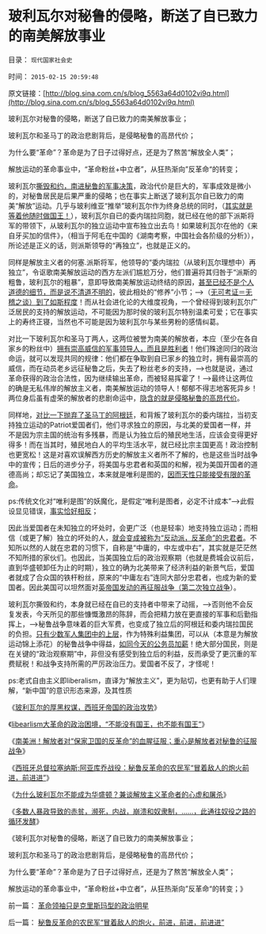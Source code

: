 # 玻利瓦尔对秘鲁的侵略，断送了自已致力的南美解放事业

目录： `现代国家社会史` 

时间： `2015-02-15 20:59:48` 

原文链接：[http://blog.sina.com.cn/s/blog_5563a64d0102vi9q.html](http://blog.sina.com.cn/s/blog_5563a64d0102vi9q.html)

玻利瓦尔对秘鲁的侵略，断送了自已致力的南美解放事业；

玻利瓦尔和圣马丁的政治悲剧背后，是侵略秘鲁的高昂代价；

为什么要“革命”？革命是为了日子过得好点，还是为了熬苦“解放全人类”；

解放运动的革命事业中，“革命粉丝+中立者”，从狂热渐向”反革命“的转变；

玻利瓦尔[撕毁和约，南进秘鲁的军事决策](../../../2015/2/3/玻利瓦尔的厚黑权谋，西班牙帝国的政治攻势；.md)，政治代价是巨大的，军事成效是微小的，对秘鲁居民是后果严重的侵略；也在事实上断送了玻利瓦尔自已致力的南美“解放”运动。几乎与玻利维亚“推举”玻利瓦尔作为终身总统的同时，（[其实就是等着他随时做国王！](../../../2015/2/4/玻利瓦尔若当国王，会改写南美历史吗？华盛顿呢？.md)），玻利瓦尔自已的委内瑞拉同胞，就已经在他的部下派斯将军的带领下，从玻利瓦尔的独立运动中宣布独立出去鸟！如果玻利瓦尔在他的《来自牙买加的信件》，（相当于阿毛在中国的《湖南考察，中国社会各阶级的分析》），所论述是正义的话，则派斯领导的“再独立”，也就是正义的。

同样是解放主义者的何塞.派斯将军，他领导的“委内瑞拉（从玻利瓦尔理想中）再独立”，令讴歌南美解放运动的西方左派们尴尬万分，他们普遍将其归咎于“派斯的粗鲁，玻利瓦尔的粗暴”，意即导致南美解放运动终结的原因，[甚至已经不是个人道德的细节，而是说不清道不明的](../../../2010/4/20/宗教的萌芽；和宗教萌芽的路径、方法、手段！.md)，彼此相处的“修养”小节；——>（[无可考证＝无稽之谈）到了如斯程度](../../../2010/4/19/“秘闻秘籍决定论”唯心历史和现实观体现的“国民文化.md)！而从社会进化论的大维度视角，一个曾经得到玻利瓦尔广泛居民的支持的解放运动，不可能因为那时侯的玻利瓦尔特别温柔可爱；它在事实上的寿终正寝，当然也不可能是因为玻利瓦尔与某些男粉的感情纠葛。

对比一下玻利瓦尔和圣马丁两人，这两位被誉为南美的解放者，本应（至少在各自家乡的粉丝中）[拥有崇高威信的军事领导人，而且是胜利者](../../../2015/2/2/南美解放运动最关键的战役，圣马丁的迈普胜利.md)！他们殊途同归的政治命运，就可以发现共同的规律：他们都在争取到自已家乡的独立时，拥有最崇高的威信，而在动员老乡远征秘鲁之后，失去了粉丝老乡的支持，——>也就是说，通过革命获得的政治合法性，因为继续输出革命，而被轻易挥霍了！——>最终让这两位的确是无私伟岸的解放主义者，南美解放运动的领导人！郁郁不得志地客死异乡！两位身后虽有虚荣的解放者的悲剧命运中，[隐含的就是侵略秘鲁的高昂代价](../../../2015/2/5/南美洲！秘鲁！解放者对“保家卫国的反革命”的血腥征服；.md)。

同样地，[对比一下抛弃了圣马丁的阿根廷](../../../2015/2/1/阿根廷的中立和独立，圣马丁军事胜利的政治失败.md)，和背叛了玻利瓦尔的委内瑞拉，当初支持独立运动的Patriot爱国者们，他们寻求独立的原因，与北美的爱国者一样，并不是因为宗主国的统治有多残暴，而是认为独立后的殖民地生活，应该会变得更好得多！而在当其时，殖民地白人的平均生活水平，就已经比宗主国更高！政治控制也更宽松！这是对喜欢误解西方历史的解放主义者所不了解的，也是这些当时战争中的宣传；日后的进步分子，将美国与忠君者和英国的和解，视为美国开国者的道德高尚；却忘记了美国独立，本来就是唯利是图的，[因而天性只能接受有限的革命](../../../2011/5/9/有限的革命，有限的战争.md)。

ps:传统文化对“唯利是图”的妖魔化，是假定“唯利是图者，必定不计成本”——>此假设显见错误，[事实恰好相反](../../../2011/11/2/不是信仰特权的，就是追求利益的.md)；

因此当爱国者在未知独立的坏处时，会更广泛（也是轻率）地支持独立运动；而相信（或更了解）独立的坏处的人，[就会变成被称为“反动派，反革命”的忠君者](../../../2015/1/9/南美洲进步大革命中的反动派，和他们反革命的理由.md)。不知所以然的人就在忠君的习惯下，自称是“中庸的，中左或中右”，其实就是茫茫然不知所措的家伙们。也因此，当美国独立后的政治观察期（也就是费城会议前后，直到华盛顿卸任为止的时期），独立的确为北美带来了经济利益的新景气后，爱国者就成了合众国的铁杆粉丝，原来的“中庸左右”连同大部分忠君者，也成为新的爱国者。因此美国可以坦然面对[英帝国发动的再征服战争（第二次独立战争](../../../2011/5/9/独立战争没有保证美国的独立；星条旗歌.md)）。

玻利瓦尔撕毁和约，本身就已经在自已的支持者中带来了动摇，——>否则他不会反复发表，今天所见的那些慷慨激昂的陈辞，而会把精力放在更直接的军事和后勤指挥上，——>秘鲁战争意味着的巨大军费，也变成了独立后的阿根廷和委内瑞拉国民的负担。[只有少数军人集团中的上层](../../../2010/8/20/罗马帝国屠杀国民的爱国军人集团.md)，作为特殊利益集团，可以从（本意是为解放运动锦上添花）的秘鲁战争中得益，[如同今天的公务员加薪](../../../2014/11/8/愚民们！谁是反对公务员自利加薪的“敌对意识形态”？.md)！绝大部分国民，则是在关键的“政治观察期”中，非但没有感受到独立后的利益，反而承受了更沉重的军费赋税！和战争支持所需的严厉政治压力。爱国者不反了，才怪呢！

ps:老式自由主义即liberalism，直译为“解放主义”，更为贴切，也更有助于人们理解，“新中国”的意识形态来源，及其性质

《[玻利瓦尔的厚黑权谋，西班牙帝国的政治攻势](../../../2015/2/3/玻利瓦尔的厚黑权谋，西班牙帝国的政治攻势；.md)》

《[libearlism大革命的政治困境，“不能没有国王，也不能有国王”](../../../2015/2/4/玻利瓦尔若当国王，会改写南美历史吗？华盛顿呢？.md)》

《[南美洲！解放者对“保家卫国的反革命”的血腥征服；重心是解放者对秘鲁的征服战争](../../../2015/2/5/南美洲！秘鲁！解放者对“保家卫国的反革命”的血腥征服；.md)》

《[西班牙总督拉塞纳斯;阿亚库乔战役：秘鲁反革命的农民军“冒着敌人的炮火前进，前进进”](../../../2015/2/5/秘鲁反革命的农民军“冒着敌人的炮火，前进，前进，前进进”.md)》

《[为什么玻利瓦尔不能成为华盛顿？兼谈解放主义革命者的心虚和屠杀](http://blog.sina.com.cn/s/blog_5563a64d0102vi4m.html)》

《[多数人暴政导致的赤贫，濒死，内战，崩溃和奴隶制，……，此通往奴役之路的循环发酵](../../../2015/2/14/解放主义的革命运动，只是通往奴役之路的恶性循环.md)》

《玻利瓦尔对秘鲁的侵略，断送了自已致力的南美解放事业；

玻利瓦尔和圣马丁的政治悲剧背后，是侵略秘鲁的高昂代价；

为什么要“革命”？革命是为了日子过得好点，还是为了熬苦“解放全人类”；

解放运动的革命事业中，“革命粉丝+中立者”，从狂热渐向”反革命“的转变；》

前一篇： [革命领袖只是克里斯玛型的政治明星](../../../2015/2/16/革命领袖只是克里斯玛型的政治明星.md)

后一篇： [秘鲁反革命的农民军“冒着敌人的炮火，前进，前进，前进进”](../../../2015/2/5/秘鲁反革命的农民军“冒着敌人的炮火，前进，前进，前进进”.md)

